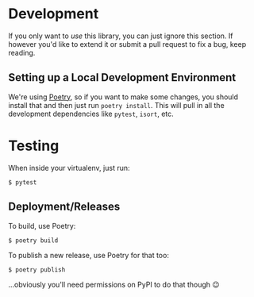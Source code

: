 # Development

If you only want to *use* this library, you can just ignore this section.  If
however you'd like to extend it or submit a pull request to fix a bug, keep
reading.


## Setting up a Local Development Environment

We're using [Poetry](https://python-poetry.org/), so if you want to make some
changes, you should install that and then just run `poetry install`.  This will
pull in all the development dependencies like `pytest`, `isort`, etc.


# Testing

When inside your virtualenv, just run:

```shell
$ pytest
```


## Deployment/Releases

To build, use Poetry:

```shell
$ poetry build
```

To publish a new release, use Poetry for that too:

```shell
$ poetry publish
```

...obviously you'll need permissions on PyPI to do that though 😉

